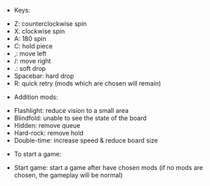 - Keys:
+ Z: counterclockwise spin
+ X: clockwise spin
+ A: 180 spin
+ C: hold piece
+ ,: move left
+ /: move right
+ .: soft drop
+ Spacebar: hard drop
+ R: quick retry (mods which are chosen will remain)

- Addition mods:
+ Flashlight: reduce vision to a small area
+ Blindfold: unable to see the state of the board
+ Hidden: remove queue
+ Hard-rock: remove hold
+ Double-time: increase speed & reduce board size

- To start a game:
+ Start game: start a game after have chosen mods (if no mods are chosen, the gameplay will be normal)